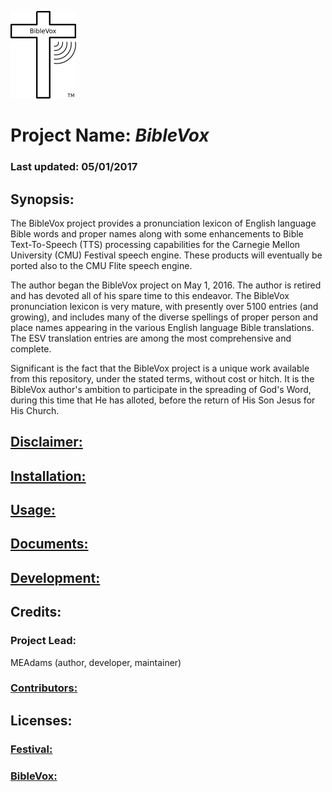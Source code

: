 ![alt text](BibleVoxLogo.png "Logo and Trademark of the BibleVox project")

# Project Name: *BibleVox*

### Last updated: 05/01/2017

## Synopsis:
The BibleVox project provides a pronunciation lexicon of English language Bible words and proper names along with some enhancements to Bible Text-To-Speech (TTS) processing capabilities for the Carnegie Mellon University (CMU) Festival speech engine. These products will eventually be ported also to the CMU Flite speech engine.

The author began the BibleVox project on May 1, 2016. The author is retired and has devoted all of his spare time to this endeavor.
The BibleVox pronunciation lexicon is very mature, with presently over 5100 entries (and growing), and includes many of the diverse spellings of proper person and place names appearing in the various English language Bible translations. The ESV translation entries are among the most comprehensive and complete.

Significant is the fact that the BibleVox project is a unique work available from this repository, under the stated terms, without cost or hitch. It is the BibleVox author's ambition to participate in the spreading of God's Word, during this time that He has alloted, before the return of His Son Jesus for His Church.

## [Disclaimer:](disclaimer.md)

## [Installation:](installation.md)

## [Usage:](./Speech/SpeechDirDoc.md)

## [Documents:](./Docs/DocsDirDoc.md)

## [Development:](./Tools/ToolsDirDoc.md)

## Credits:
### Project Lead:
   MEAdams (author, developer, maintainer)

### [Contributors:](./contributors.md)

## Licenses:

### [Festival:](./COPYING)

### [BibleVox:](./LICENSE)
